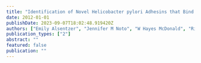 ```yaml
---
title: "Identification of Novel Helicobacter pylori Adhesins that Bind the Host Cell Receptor Decay-Accelerating Factor (DAF)"
date: 2012-01-01
publishDate: 2023-09-07T18:02:48.919420Z
authors: ["Emily Alsentzer", "Jennifer M Noto", "W Hayes McDonald", "Richard M Peek Jr"]
publication_types: ["2"]
abstract: ""
featured: false
publication: ""
---
```


